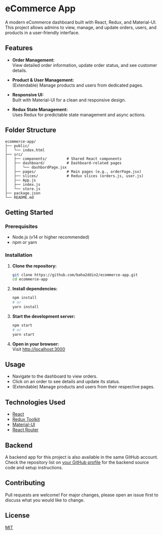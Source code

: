 # eCommerce App

A modern eCommerce dashboard built with React, Redux, and Material-UI. This project allows admins to view, manage, and update orders, users, and products in a user-friendly interface.

## Features

- **Order Management:**  
  View detailed order information, update order status, and see customer details.

- **Product & User Management:**  
  (Extendable) Manage products and users from dedicated pages.

- **Responsive UI:**  
  Built with Material-UI for a clean and responsive design.

- **Redux State Management:**  
  Uses Redux for predictable state management and async actions.

## Folder Structure

```
ecommerce-app/
├── public/
│   └── index.html
├── src/
│   ├── components/         # Shared React components
│   ├── dashboard/          # Dashboard-related pages
│   │   └── dashbordPage.jsx
│   ├── pages/              # Main pages (e.g., orderPage.jsx)
│   ├── slices/             # Redux slices (orders.js, user.js)
│   ├── App.js
│   ├── index.js
│   └── store.js
├── package.json
└── README.md
```

## Getting Started

### Prerequisites

- Node.js (v14 or higher recommended)
- npm or yarn

### Installation

1. **Clone the repository:**
   ```sh
   git clone https://github.com/baha2ddin2/ecommerce-app.git
   cd ecommerce-app
   ```

2. **Install dependencies:**
   ```sh
   npm install
   # or
   yarn install
   ```

3. **Start the development server:**
   ```sh
   npm start
   # or
   yarn start
   ```

4. **Open in your browser:**  
   Visit [http://localhost:3000](http://localhost:3000)

## Usage

- Navigate to the dashboard to view orders.
- Click on an order to see details and update its status.
- (Extendable) Manage products and users from their respective pages.

## Technologies Used

- [React](https://reactjs.org/)
- [Redux Toolkit](https://redux-toolkit.js.org/)
- [Material-UI](https://mui.com/)
- [React Router](https://reactrouter.com/)

## Backend

A backend app for this project is also available in the same GitHub account.  
Check the repository list on [your GitHub profile](https://github.com/your-username) for the backend source code and setup instructions.

## Contributing

Pull requests are welcome! For major changes, please open an issue first to discuss what you would like to change.

## License

[MIT](LICENSE)